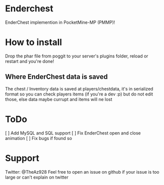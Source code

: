 # Enderchest
EnderChest implemention in PocketMine-MP (PMMP)!

# How to install
Drop the phar file from poggit to your server's plugins folder, reload  or restart and you're done!

## Where EnderChest data is saved
The chest / Inventory data is saved at players/chestdata, it's in serialized format so you can check players items (if you're a dev :p) but do not edit those, else data maybe currupt and items will ne lost

# ToDo
[ ] Add MySQL and SQL support
[ ] Fix EnderChest open and close animation
[ ] Fix bugs if found so

# Support
Twitter: @TheAz928
Feel free to open an issue on github if your issue is too large or can't explain on twitter
